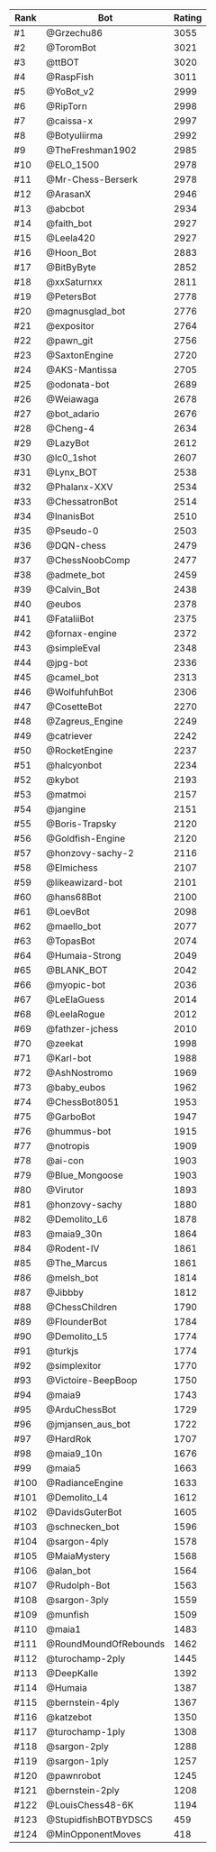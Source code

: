 Rank|Bot|Rating
---|---|---
#1|@Grzechu86|3055
#2|@ToromBot|3021
#3|@ttBOT|3020
#4|@RaspFish|3011
#5|@YoBot_v2|2999
#6|@RipTorn|2998
#7|@caissa-x|2997
#8|@Botyuliirma|2992
#9|@TheFreshman1902|2985
#10|@ELO_1500|2978
#11|@Mr-Chess-Berserk|2978
#12|@ArasanX|2946
#13|@abcbot|2934
#14|@faith_bot|2927
#15|@Leela420|2927
#16|@Hoon_Bot|2883
#17|@BitByByte|2852
#18|@xxSaturnxx|2811
#19|@PetersBot|2778
#20|@magnusglad_bot|2776
#21|@expositor|2764
#22|@pawn_git|2756
#23|@SaxtonEngine|2720
#24|@AKS-Mantissa|2705
#25|@odonata-bot|2689
#26|@Weiawaga|2678
#27|@bot_adario|2676
#28|@Cheng-4|2634
#29|@LazyBot|2612
#30|@lc0_1shot|2607
#31|@Lynx_BOT|2538
#32|@Phalanx-XXV|2534
#33|@ChessatronBot|2514
#34|@InanisBot|2510
#35|@Pseudo-0|2503
#36|@DQN-chess|2479
#37|@ChessNoobComp|2477
#38|@admete_bot|2459
#39|@Calvin_Bot|2438
#40|@eubos|2378
#41|@FataliiBot|2375
#42|@fornax-engine|2372
#43|@simpleEval|2348
#44|@jpg-bot|2336
#45|@camel_bot|2313
#46|@WolfuhfuhBot|2306
#47|@CosetteBot|2270
#48|@Zagreus_Engine|2249
#49|@catriever|2242
#50|@RocketEngine|2237
#51|@halcyonbot|2234
#52|@kybot|2193
#53|@matmoi|2157
#54|@jangine|2151
#55|@Boris-Trapsky|2120
#56|@Goldfish-Engine|2120
#57|@honzovy-sachy-2|2116
#58|@Elmichess|2107
#59|@likeawizard-bot|2101
#60|@hans68Bot|2100
#61|@LoevBot|2098
#62|@maello_bot|2077
#63|@TopasBot|2074
#64|@Humaia-Strong|2049
#65|@BLANK_BOT|2042
#66|@myopic-bot|2036
#67|@LeElaGuess|2014
#68|@LeelaRogue|2012
#69|@fathzer-jchess|2010
#70|@zeekat|1998
#71|@Karl-bot|1988
#72|@AshNostromo|1969
#73|@baby_eubos|1962
#74|@ChessBot8051|1953
#75|@GarboBot|1947
#76|@hummus-bot|1915
#77|@notropis|1909
#78|@ai-con|1903
#79|@Blue_Mongoose|1903
#80|@Virutor|1893
#81|@honzovy-sachy|1880
#82|@Demolito_L6|1878
#83|@maia9_30n|1864
#84|@Rodent-IV|1861
#85|@The_Marcus|1861
#86|@melsh_bot|1814
#87|@Jibbby|1812
#88|@ChessChildren|1790
#89|@FlounderBot|1784
#90|@Demolito_L5|1774
#91|@turkjs|1774
#92|@simplexitor|1770
#93|@Victoire-BeepBoop|1750
#94|@maia9|1743
#95|@ArduChessBot|1729
#96|@jmjansen_aus_bot|1722
#97|@HardRok|1707
#98|@maia9_10n|1676
#99|@maia5|1663
#100|@RadianceEngine|1633
#101|@Demolito_L4|1612
#102|@DavidsGuterBot|1605
#103|@schnecken_bot|1596
#104|@sargon-4ply|1578
#105|@MaiaMystery|1568
#106|@alan_bot|1564
#107|@Rudolph-Bot|1563
#108|@sargon-3ply|1559
#109|@munfish|1509
#110|@maia1|1483
#111|@RoundMoundOfRebounds|1462
#112|@turochamp-2ply|1445
#113|@DeepKalle|1392
#114|@Humaia|1387
#115|@bernstein-4ply|1367
#116|@katzebot|1350
#117|@turochamp-1ply|1308
#118|@sargon-2ply|1288
#119|@sargon-1ply|1257
#120|@pawnrobot|1245
#121|@bernstein-2ply|1208
#122|@LouisChess48-6K|1194
#123|@StupidfishBOTBYDSCS|459
#124|@MinOpponentMoves|418
